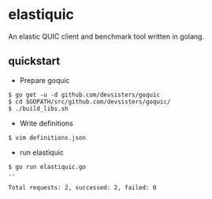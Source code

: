 # elastiquic

An elastic QUIC client and benchmark tool written in golang.

## quickstart

* Prepare goquic

```
$ go get -u -d github.com/devsisters/goquic
$ cd $GOPATH/src/github.com/devsisters/goquic/
$ ./build_libs.sh
```

* Write definitions

```
$ vim definitions.json
```

* run elastiquic

```
$ go run elastiquic.go
..

Total requests: 2, successed: 2, failed: 0
```
